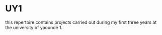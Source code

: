 # UY1
this repertoire contains projects carried out during my first three years at the university of yaoundé 1.
